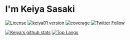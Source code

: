 # I'm Keiya Sasaki

[![License](https://img.shields.io/badge/license-MIT-yellowgreen)](https://github.com/keiya01/keiya01/)
[![keiya01 version](https://img.shields.io/badge/version-v1.0.0-ff2652.svg?style=flat)](https://github.com/keiya01/keiya01/)
[![coverage](https://img.shields.io/badge/coverage-100%25-green)](https://twitter.com/keya_00001/)
[![Twitter Follow](https://img.shields.io/twitter/follow/keya_00001?label=Follow&style=social)](https://twitter.com/keya_00001/)

[![Keiya's github stats](https://github-readme-stats.vercel.app/api/?username=keiya01&show_icons=true&title_color=fff&icon_color=79ff97&text_color=9f9f9f&bg_color=151515)](https://github.com/anuraghazra/github-readme-stats)
[![Top Langs](https://github-readme-stats.vercel.app/api/top-langs/?username=keiya01&layout=compact)](https://github.com/anuraghazra/github-readme-stats)
